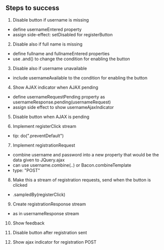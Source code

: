 ## Steps to success

1. Disable button if username is missing
* define usernameEntered property
* assign side-effect: setDisabled for registerButton

2. Disable also if full name is missing
* define fullname and fullnameEntered properties
* use .and() to change the condition for enabling the button

3. Disable also if username unavailable
* include usernameAvailable to the condition for enabling the button

4. Show AJAX indicator when AJAX pending
* define usernameRequestPending property as
usernameResponse.pending(usernameRequest)
* assign side effect to show usernameAjaxIndicator

5. Disable button when AJAX is pending

6. Implement registerClick stream
* tip: do(".preventDefault")

7. Implement registrationRequest
* combine username and password into a new property that would be the
data given to JQuery.ajax
* can use username.combine(..) or Bacon.combineTemplate
* type: "POST"

8. Make this a stream of registration requests, send when the button is
   clicked
* .sampledBy(registerClick)

9. Create registrationResponse stream
* as in usernameResponse stream

10. Show feedback

11. Disable button after registration sent

12. Show ajax indicator for registration POST
